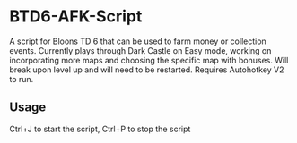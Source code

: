 # BTD6-AFK-Script
A script for Bloons TD 6 that can be used to farm money or collection events. Currently plays through Dark Castle on Easy mode, working on incorporating more maps and choosing the specific map with bonuses. Will break upon level up and will need to be restarted. Requires Autohotkey V2 to run.

## Usage
Ctrl+J to start the script, Ctrl+P to stop the script
